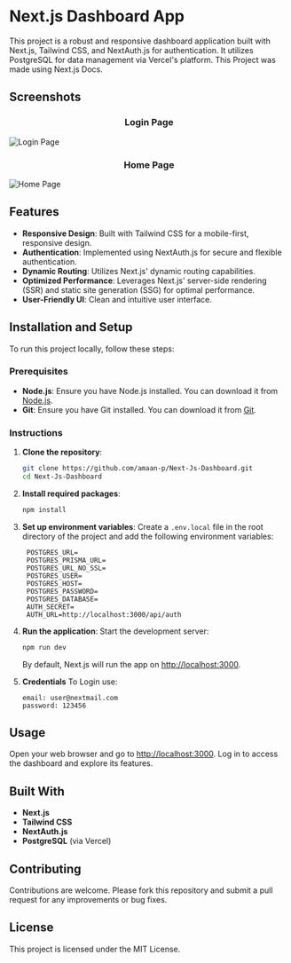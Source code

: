 
# Next.js Dashboard App

This project is a robust and responsive dashboard application built with Next.js, Tailwind CSS, and NextAuth.js for authentication. It utilizes PostgreSQL for data management via Vercel's platform. This Project was made using Next.js Docs.


## Screenshots

<h3 align="center">Login Page</h3>

![Login Page](https://github.com/amaan-p/Next-Js-Dashboard/assets/98171563/1bf262ec-12fa-41d9-85b2-3c501a20d93d)


<h3 align="center">Home Page</h3>

![Home Page](https://github.com/amaan-p/Next-Js-Dashboard/assets/98171563/fd4fdb8b-f4fb-4a4b-80dd-1841dc6c8d29)


## Features

- **Responsive Design**: Built with Tailwind CSS for a mobile-first, responsive design.
- **Authentication**: Implemented using NextAuth.js for secure and flexible authentication.
- **Dynamic Routing**: Utilizes Next.js' dynamic routing capabilities.
- **Optimized Performance**: Leverages Next.js' server-side rendering (SSR) and static site generation (SSG) for optimal performance.
- **User-Friendly UI**: Clean and intuitive user interface.

## Installation and Setup

To run this project locally, follow these steps:

### Prerequisites

- **Node.js**: Ensure you have Node.js installed. You can download it from [Node.js](https://nodejs.org/).
- **Git**: Ensure you have Git installed. You can download it from [Git](https://git-scm.com/).

### Instructions

1. **Clone the repository**:
   ```bash
   git clone https://github.com/amaan-p/Next-Js-Dashboard.git
   cd Next-Js-Dashboard
   ```

2. **Install required packages**:
   ```bash
   npm install
   ```

3. **Set up environment variables**:
   Create a `.env.local` file in the root directory of the project and add the following environment variables:
   ```
    POSTGRES_URL=
    POSTGRES_PRISMA_URL=
    POSTGRES_URL_NO_SSL=
    POSTGRES_USER=
    POSTGRES_HOST=
    POSTGRES_PASSWORD=
    POSTGRES_DATABASE=
    AUTH_SECRET=
    AUTH_URL=http://localhost:3000/api/auth
   ```

4. **Run the application**:
   Start the development server:
   ```bash
   npm run dev
   ```

   By default, Next.js will run the app on [http://localhost:3000](http://localhost:3000).

5. **Credentials**
   To Login use:
   ```
   email: user@nextmail.com
   password: 123456
   ```

## Usage

Open your web browser and go to [http://localhost:3000](http://localhost:3000). Log in to access the dashboard and explore its features.

## Built With

- **Next.js**
- **Tailwind CSS**
- **NextAuth.js**
- **PostgreSQL** (via Vercel)

## Contributing

Contributions are welcome. Please fork this repository and submit a pull request for any improvements or bug fixes.

## License

This project is licensed under the MIT License.
